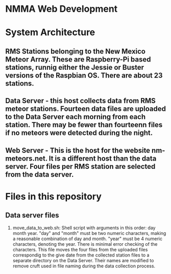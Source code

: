 # NMMA Web Development
# System Architecture
## RMS Stations belonging to the New Mexico Meteor Array. These are Raspberry-Pi based stations, runnig either the Jessie or Buster versions of the Raspbian OS. There are about 23 stations.
## Data Server - this host collects data from RMS meteor stations. Fourteen data files are uploaded to the Data Server each morning from each station. There may be fewer than fourteenn files if no meteors were detected during the night.
## Web Server - This is the host for the website nm-meteors.net. It is a different host than the data server. Four files per RMS station are selected from the data server.  
# Files in this repository
## Data server files
1. move_data_to_web.sh: Shell script with arguments in this order: day month year. "day" and "month" must be two numeric characters, making a reasonable combination of day and month. "year" must be 4 numeric characters, denoting the year. There is minimal error checking of the characters. This file moves the four files from the uploaded files correspondig to the give date from the collected station files to a separate directory on the Data Server. Their names are modified to remove cruft used in file naming during the data collection process.
